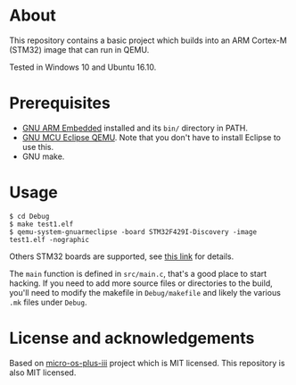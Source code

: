 # About

This repository contains a basic project which builds into an ARM Cortex-M (STM32) image that can run in QEMU.

Tested in Windows 10 and Ubuntu 16.10.

# Prerequisites

- [GNU ARM Embedded](https://launchpad.net/gcc-arm-embedded) installed and its `bin/` directory in PATH.
- [GNU MCU Eclipse QEMU](https://gnu-mcu-eclipse.github.io/qemu/install/). Note that you don't have to install Eclipse to use this.
- GNU make.

# Usage

```
$ cd Debug
$ make test1.elf
$ qemu-system-gnuarmeclipse -board STM32F429I-Discovery -image test1.elf -nographic
```

Others STM32 boards are supported, see [this link](https://gnu-mcu-eclipse.github.io/qemu/) for details.

The `main` function is defined in `src/main.c`, that's a good place to start hacking. If you need to add more source files or directories to the build, you'll need to modify the makefile in `Debug/makefile` and likely the various `.mk` files under `Debug`.

# License and acknowledgements

Based on [micro-os-plus-iii](https://github.com/micro-os-plus/micro-os-plus-iii) project which is MIT licensed.
This repository is also MIT licensed.
